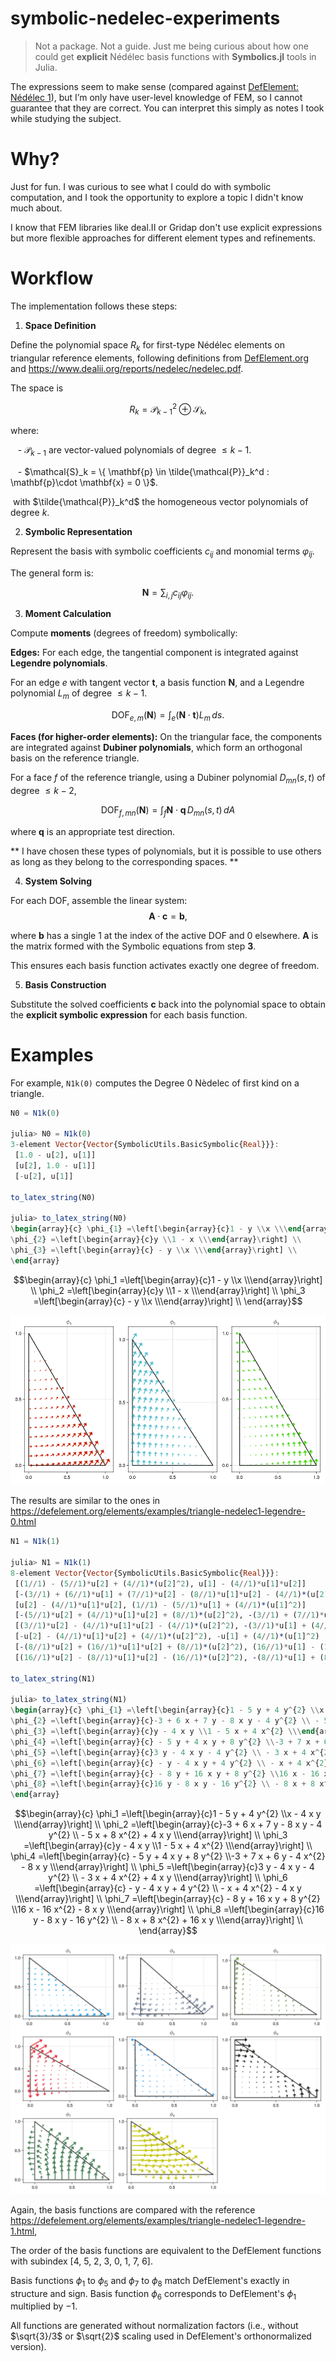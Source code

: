 # symbolic-nedelec-experiments

> Not a package. Not a guide. Just me being curious about how one could get **explicit** Nédélec basis functions with **Symbolics.jl** tools in Julia.

The expressions seem to make sense (compared against [DefElement: Nédélec 1](https://defelement.org/elements/nedelec1.html)), but I’m only have user-level knowledge of FEM, so I cannot guarantee that they are correct. You can interpret this simply as notes I took while studying the subject.


# Why?

Just for fun. I was curious to see what I could do with symbolic computation, and I took the opportunity to explore a topic I didn't know much about.

I know that FEM libraries like deal.II or Gridap don't use explicit expressions but more flexible approaches for different element types and refinements. 

# Workflow

The implementation follows these steps:

1. **Space Definition**  

Define the polynomial space $R_k$ for first-type Nédélec elements on triangular reference elements, following definitions from [DefElement.org](https://defelement.org/elements/nedelec1.html) and https://www.dealii.org/reports/nedelec/nedelec.pdf.

The space is
```math
R_k = \mathcal{P}_{k-1}^2 \;\oplus\; \mathcal{S}_k, 
```

where:

   - $\mathcal{P}_{k-1}$ are vector-valued polynomials of degree $\leq k-1$.


   - $\mathcal{S}_k = \{ \mathbf{p} \in \tilde{\mathcal{P}}_k^d  : \mathbf{p}\cdot \mathbf{x} = 0 \}$.



  with $\tilde{\mathcal{P}}_k^d$ the homogeneous vector polynomials of degree $k$.

2. **Symbolic Representation**  

Represent the basis with symbolic coefficients $c_{ij}$ and monomial terms $\varphi_{ij}$.  

The general form is:

$$ 
   \mathbf{N} = \sum_{i,j} c_{ij} \varphi_{ij}.
$$

3. **Moment Calculation**  

Compute **moments** (degrees of freedom) symbolically:

**Edges:** For each edge, the tangential component is integrated against **Legendre polynomials**.

For an edge $e$ with tangent vector $\mathbf{t}$, a basis function $\mathbf{N}$, and a Legendre polynomial $L_m$ of degree $\leq k-1$.

$$\text{DOF}_{e,m}(\mathbf{N}) = \int_e (\mathbf{N} \cdot \mathbf{t}) L_m \, ds.$$

**Faces (for higher-order elements):** On the triangular face, the components are integrated against **Dubiner polynomials**, which form an orthogonal basis on the reference triangle.

For a face $f$ of the reference triangle, using a Dubiner polynomial $D_{mn}(s,t)$ of degree $\leq k-2$,

```math
\text{DOF}_{f,mn}(\mathbf{N}) = \int_f \mathbf{N} \cdot \mathbf{q} \, D_{mn}(s,t) \, dA
```

where $\mathbf{q}$ is an appropriate test direction.

** I have chosen these types of polynomials, but it is possible to use others as long as they belong to the corresponding spaces. **

4. **System Solving**  

For each DOF, assemble the linear system:
$$ \mathbf{A} \cdot \mathbf{c} = \mathbf{b},$$

where $\mathbf{b}$ has a single $1$ at the index of the active DOF and $0$ elsewhere. $\mathbf{A}$ is the matrix formed with the Symbolic equations from step **3**. 

This ensures each basis function activates exactly one degree of freedom.

5. **Basis Construction**  

Substitute the solved coefficients $\mathbf{c}$ back into the polynomial space to obtain the **explicit symbolic expression** for each basis function.


# Examples

For example, `N1k(0)` computes the Degree 0 Nèdelec of first kind on a triangle.

```julia
N0 = N1k(0)

julia> N0 = N1k(0)
3-element Vector{Vector{SymbolicUtils.BasicSymbolic{Real}}}:
 [1.0 - u[2], u[1]]
 [u[2], 1.0 - u[1]]
 [-u[2], u[1]]

to_latex_string(N0)

julia> to_latex_string(N0)
\begin{array}{c} \phi_{1} =\left[\begin{array}{c}1 - y \\x \\\end{array}\right] \\
\phi_{2} =\left[\begin{array}{c}y \\1 - x \\\end{array}\right] \\
\phi_{3} =\left[\begin{array}{c} - y \\x \\\end{array}\right] \\
\end{array}
```

```math
\begin{array}{c} \phi_1 =\left[\begin{array}{c}1 - y \\x \\\end{array}\right] \\
\phi_2 =\left[\begin{array}{c}y \\1 - x \\\end{array}\right] \\
\phi_3 =\left[\begin{array}{c} - y \\x \\\end{array}\right] \\
\end{array}
```



![imageN0](./fig_N0.png)

The results are similar to the ones in https://defelement.org/elements/examples/triangle-nedelec1-legendre-0.html


```julia
N1 = N1k(1)

julia> N1 = N1k(1)
8-element Vector{Vector{SymbolicUtils.BasicSymbolic{Real}}}:
 [(1//1) - (5//1)*u[2] + (4//1)*(u[2]^2), u[1] - (4//1)*u[1]*u[2]]
 [-(3//1) + (6//1)*u[1] + (7//1)*u[2] - (8//1)*u[1]*u[2] - (4//1)*(u[2]^2), -(5//1)*u[1] + (8//1)*(u[1]^2) + (4//1)*u[1]*u[2]]
 [u[2] - (4//1)*u[1]*u[2], (1//1) - (5//1)*u[1] + (4//1)*(u[1]^2)]
 [-(5//1)*u[2] + (4//1)*u[1]*u[2] + (8//1)*(u[2]^2), -(3//1) + (7//1)*u[1] + (6//1)*u[2] - (4//1)*(u[1]^2) - (8//1)*u[1]*u[2]]
 [(3//1)*u[2] - (4//1)*u[1]*u[2] - (4//1)*(u[2]^2), -(3//1)*u[1] + (4//1)*(u[1]^2) + (4//1)*u[1]*u[2]]
 [-u[2] - (4//1)*u[1]*u[2] + (4//1)*(u[2]^2), -u[1] + (4//1)*(u[1]^2) - (4//1)*u[1]*u[2]]
 [-(8//1)*u[2] + (16//1)*u[1]*u[2] + (8//1)*(u[2]^2), (16//1)*u[1] - (16//1)*(u[1]^2) - (8//1)*u[1]*u[2]]
 [(16//1)*u[2] - (8//1)*u[1]*u[2] - (16//1)*(u[2]^2), -(8//1)*u[1] + (8//1)*(u[1]^2) + (16//1)*u[1]*u[2]]

to_latex_string(N1)

julia> to_latex_string(N1)
\begin{array}{c} \phi_{1} =\left[\begin{array}{c}1 - 5 y + 4 y^{2} \\x - 4 x y \\\end{array}\right] \\
\phi_{2} =\left[\begin{array}{c}-3 + 6 x + 7 y - 8 x y - 4 y^{2} \\ - 5 x + 8 x^{2} + 4 x y \\\end{array}\right] \\
\phi_{3} =\left[\begin{array}{c}y - 4 x y \\1 - 5 x + 4 x^{2} \\\end{array}\right] \\
\phi_{4} =\left[\begin{array}{c} - 5 y + 4 x y + 8 y^{2} \\-3 + 7 x + 6 y - 4 x^{2} - 8 x y \\\end{array}\right] \\
\phi_{5} =\left[\begin{array}{c}3 y - 4 x y - 4 y^{2} \\ - 3 x + 4 x^{2} + 4 x y \\\end{array}\right] \\
\phi_{6} =\left[\begin{array}{c} - y - 4 x y + 4 y^{2} \\ - x + 4 x^{2} - 4 x y \\\end{array}\right] \\
\phi_{7} =\left[\begin{array}{c} - 8 y + 16 x y + 8 y^{2} \\16 x - 16 x^{2} - 8 x y \\\end{array}\right] \\
\phi_{8} =\left[\begin{array}{c}16 y - 8 x y - 16 y^{2} \\ - 8 x + 8 x^{2} + 16 x y \\\end{array}\right] \\
\end{array}
```

```math
\begin{array}{c} \phi_1 =\left[\begin{array}{c}1 - 5 y + 4 y^{2} \\x - 4 x y \\\end{array}\right] \\
\phi_2 =\left[\begin{array}{c}-3 + 6 x + 7 y - 8 x y - 4 y^{2} \\ - 5 x + 8 x^{2} + 4 x y \\\end{array}\right] \\
\phi_3 =\left[\begin{array}{c}y - 4 x y \\1 - 5 x + 4 x^{2} \\\end{array}\right] \\
\phi_4 =\left[\begin{array}{c} - 5 y + 4 x y + 8 y^{2} \\-3 + 7 x + 6 y - 4 x^{2} - 8 x y \\\end{array}\right] \\
\phi_5 =\left[\begin{array}{c}3 y - 4 x y - 4 y^{2} \\ - 3 x + 4 x^{2} + 4 x y \\\end{array}\right] \\
\phi_6 =\left[\begin{array}{c} - y - 4 x y + 4 y^{2} \\ - x + 4 x^{2} - 4 x y \\\end{array}\right] \\
\phi_7 =\left[\begin{array}{c} - 8 y + 16 x y + 8 y^{2} \\16 x - 16 x^{2} - 8 x y \\\end{array}\right] \\
\phi_8 =\left[\begin{array}{c}16 y - 8 x y - 16 y^{2} \\ - 8 x + 8 x^{2} + 16 x y \\\end{array}\right] \\
\end{array}
```

![imageN1](./fig_N1.png)

Again, the basis functions are compared with the reference https://defelement.org/elements/examples/triangle-nedelec1-legendre-1.html, 

The order of the basis functions are equivalent to the DefElement functions with subindex [4, 5, 2, 3, 0, 1, 7, 6].

Basis functions $\phi_1$ to $\phi_5$ and $\phi_7$ to $\phi_8$ match DefElement's exactly in structure and sign.
Basis function $\phi_6$ corresponds to DefElement's $\phi_1$ multiplied by $-1$.

All functions are generated without normalization factors (i.e., without $\sqrt{3}/3$ or $\sqrt{2}$ scaling used in DefElement's orthonormalized version).

